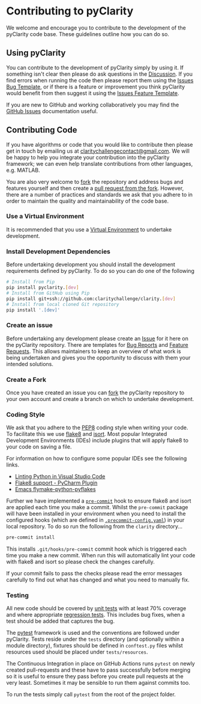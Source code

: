 # Contributing to pyClarity

We welcome and encourage you to contribute to the development of the pyClarity code base. These guidelines outline how you
can do so.

## Using pyClarity

You can contribute to the development of pyClarity simply by using it. If something isn't clear then please do ask
questions in the [Discussion](). If you find errors when running the code then please report them using the [Issues Bug
Template](), or if there is a feature or improvement you think pyClarity would benefit from then suggest it using the
[Issues Feature Template]().

If you are new to GitHub and working collaboratively you may find the [GitHub Issues](https://docs.github.com/en/issues)
documentation useful.

## Contributing Code

If you have algorithms or code that you would like to contribute then please get in touch by emailing us at
[claritychallengecontact@gmail.com](mailto:claritychallengecontact@gmail.com). We will be happy to help you integrate
your contribution into the pyClarity framework; we can even help translate contributions from other languages, e.g. MATLAB.


You are also very welcome to [fork](https://docs.github.com/en/get-started/quickstart/fork-a-repo) the repository and address bugs
and features yourself and then create a [pull request from the
fork](https://docs.github.com/en/pull-requests/collaborating-with-pull-requests/proposing-changes-to-your-work-with-pull-requests/creating-a-pull-request-from-a-fork).
However, there are a number of practices and standards we ask that you adhere to in order to maintain the quality and
maintainability of the code base.

### Use a Virtual Environment

It is recommended that you use a [Virtual Environment](https://realpython.com/python-virtual-environments-a-primer/) to
undertake development.

### Install Development Dependencies

Before undertaking development you should install the development requirements defined by pyClarity.  To do so you can do one
of the following

``` bash
# Install from Pip
pip install pyclarity.[dev]
# Install from GitHub using Pip
pip install git+ssh://github.com:claritychallenge/clarity.[dev]
# Install from local cloned Git repository
pip install '.[dev]'
```

### Create an issue

Before undertaking any development please create an [Issue](https://github.com/claritychallenge/clarity/issues) for it
here on the pyClarity repository. There are templates for [Bug
Reports](https://github.com/claritychallenge/clarity/issues/new?assignees=&labels=bug&template=bug_report.md&title=%5BBUG%5D)
and [Feature
Requests](https://github.com/claritychallenge/clarity/issues/new?assignees=&labels=enhancement&template=feature_request.md&title=%5BFEATURE%5D). This
allows maintainers to keep an overview of what work is being undertaken and gives you the opportunity to discuss with
them your intended solutions.


### Create a Fork

Once you have created an issue you can
[fork](https://docs.github.com/en/pull-requests/collaborating-with-pull-requests/working-with-forks/about-forks) the
pyClarity repository to your own account and create a branch on which to undertake development.


### Coding Style

We ask that you adhere to the [PEP8](https://pep8.org/) coding style when writing your code. To facilitate this we use
[flake8](https://flake8.pycqa.org/en/latest/) and [isort](https://pycqa.github.io/isort/). Most popular Integrated
Development Environments (IDEs) include plugins that will apply flake8 to your code on saving a file.

For information on how to configure some popular IDEs see the following links.

* [Linting Python in Visual Studio Code](https://code.visualstudio.com/docs/python/linting)
* [Flake8 support - PyCharm Plugin](https://plugins.jetbrains.com/plugin/11563-flake8-support)
* [Emacs flymake-python-pyflakes](https://github.com/purcell/flymake-python-pyflakes/)


Further we have implemented a [`pre-commit`](https://pre-commit.com/) hook to ensure flake8 and isort are applied each
time you make a commit. Whilst the `pre-commit` package will have been installed in your environment when you need to
install the configured hooks (which are defined in
[`.precommit-config.yaml`](https://github.com/claritychallenge/clarity/blob/main/.pre-commit-config.yaml)) in your local
repository. To do so run the following from the `clarity` directory...

``` bash
pre-commit install
```

This installs `.git/hooks/pre-commit` commit hook which is triggered each time you make a new commit. When run this will
automatically lint your code with flake8 and isort so please check the changes carefully.

If your commit fails to pass the checks please read the error messages carefully to find out what has changed and what
you need to manually fix.


### Testing

All new code should be covered by [unit
tests](https://carpentries-incubator.github.io/python-testing/04-units/index.html) with at least 70% coverage and where
appropriate [regression tests](https://carpentries-incubator.github.io/python-testing/07-integration/index.html). This
includes bug fixes, when a test should be added that captures the bug.

The [pytest](https://docs.pytest.org/en/7.1.x/) framework is used and the conventions are followed under
pyClarity. Tests reside under the `tests` directory (and optionally within a module directory), fixtures should be defined
in `conftest.py` files whilst resources used should be placed under `tests/resources`.

The Continuous Integration in place on GitHub Actions runs `pytest` on newly created pull-requests and these have to
pass successfully before merging so it is useful to ensure they pass before you create pull requests at the very
least. Sometimes it may be sensible to run them against commits too.

To run the tests simply call `pytest` from the root of the project folder.
